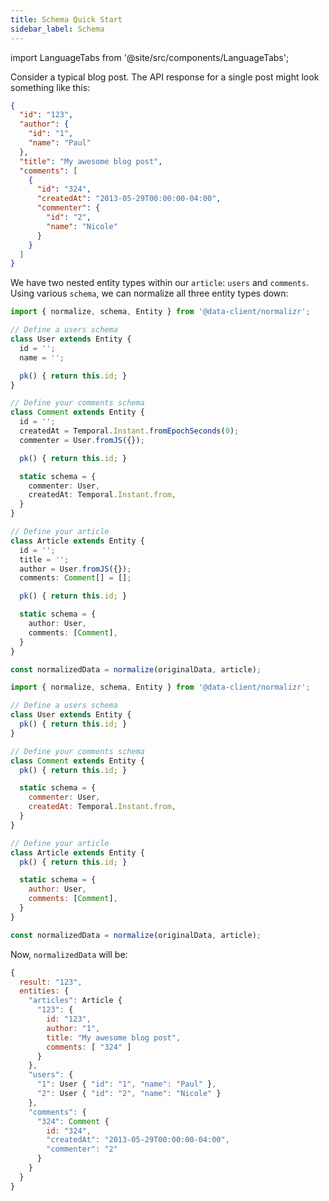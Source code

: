 ```yaml
---
title: Schema Quick Start
sidebar_label: Schema
---
```

import LanguageTabs from '@site/src/components/LanguageTabs';


Consider a typical blog post. The API response for a single post might look something like this:

```json
{
  "id": "123",
  "author": {
    "id": "1",
    "name": "Paul"
  },
  "title": "My awesome blog post",
  "comments": [
    {
      "id": "324",
      "createdAt": "2013-05-29T00:00:00-04:00",
      "commenter": {
        "id": "2",
        "name": "Nicole"
      }
    }
  ]
}
```

We have two nested entity types within our `article`: `users` and `comments`. Using various `schema`, we can normalize all three entity types down:

<LanguageTabs>

```typescript
import { normalize, schema, Entity } from '@data-client/normalizr';

// Define a users schema
class User extends Entity {
  id = '';
  name = '';

  pk() { return this.id; }
}

// Define your comments schema
class Comment extends Entity {
  id = '';
  createdAt = Temporal.Instant.fromEpochSeconds(0);
  commenter = User.fromJS({});

  pk() { return this.id; }

  static schema = {
    commenter: User,
    createdAt: Temporal.Instant.from,
  }
}

// Define your article
class Article extends Entity {
  id = '';
  title = '';
  author = User.fromJS({});
  comments: Comment[] = [];

  pk() { return this.id; }

  static schema = {
    author: User,
    comments: [Comment],
  }
}

const normalizedData = normalize(originalData, article);
```

```javascript
import { normalize, schema, Entity } from '@data-client/normalizr';

// Define a users schema
class User extends Entity {
  pk() { return this.id; }
}

// Define your comments schema
class Comment extends Entity {
  pk() { return this.id; }

  static schema = {
    commenter: User,
    createdAt: Temporal.Instant.from,
  }
}

// Define your article
class Article extends Entity {
  pk() { return this.id; }

  static schema = {
    author: User,
    comments: [Comment],
  }
}

const normalizedData = normalize(originalData, article);
```

</LanguageTabs>

Now, `normalizedData` will be:

```js
{
  result: "123",
  entities: {
    "articles": Article {
      "123": {
        id: "123",
        author: "1",
        title: "My awesome blog post",
        comments: [ "324" ]
      }
    },
    "users": {
      "1": User { "id": "1", "name": "Paul" },
      "2": User { "id": "2", "name": "Nicole" }
    },
    "comments": {
      "324": Comment {
        id: "324",
        "createdAt": "2013-05-29T00:00:00-04:00",
        "commenter": "2"
      }
    }
  }
}
```
